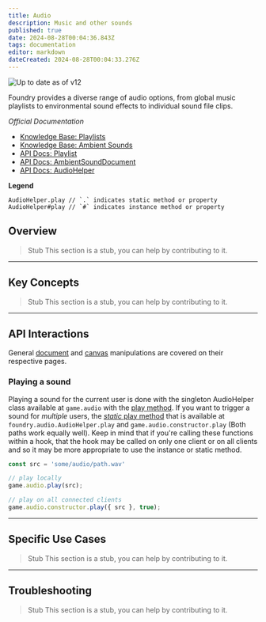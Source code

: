 ```yaml
---
title: Audio
description: Music and other sounds
published: true
date: 2024-08-28T00:04:36.843Z
tags: documentation
editor: markdown
dateCreated: 2024-08-28T00:04:33.276Z
---
```


![Up to date as of v12](https://img.shields.io/badge/FoundryVTT-v12-informational)

Foundry provides a diverse range of audio options, from global music playlists to environmental sound effects to individual sound file clips.

*Official Documentation*
- [Knowledge Base: Playlists](https://foundryvtt.com/article/playlists/)
- [Knowledge Base: Ambient Sounds](https://foundryvtt.com/article/ambient-sound/)
- [API Docs: Playlist](https://foundryvtt.com/api/classes/client.Playlist.html)
- [API Docs: AmbientSoundDocument](https://foundryvtt.com/api/classes/client.AmbientSoundDocument.html)
- [API Docs: AudioHelper](https://foundryvtt.com/api/classes/foundry.audio.AudioHelper.html)

**Legend**

```
AudioHelper.play // `.` indicates static method or property
AudioHelper#play // `#` indicates instance method or property
```

## Overview

> Stub
> This section is a stub, you can help by contributing to it.

---
## Key Concepts

> Stub
> This section is a stub, you can help by contributing to it.

---
## API Interactions

General [document](/en/development/api/document) and [canvas](/en/development/api/canvas) manipulations are covered on their respective pages.

### Playing a sound

Playing a sound for the current user is done with the singleton AudioHelper class available at `game.audio` with the [play method](https://foundryvtt.com/api/classes/foundry.audio.AudioHelper.html#play). If you want to trigger a sound for *multiple* users, the [*static* play method](https://foundryvtt.com/api/classes/foundry.audio.AudioHelper.html#play-2) that is available at  `foundry.audio.AudioHelper.play` and `game.audio.constructor.play` (Both paths work equally well). Keep in mind that if you're calling these functions within a hook, that the hook may be called on only one client or on all clients and so it may be more appropriate to use the instance or static method.

```js
const src = 'some/audio/path.wav'

// play locally
game.audio.play(src);

// play on all connected clients
game.audio.constructor.play({ src }, true);
```

---
## Specific Use Cases

> Stub
> This section is a stub, you can help by contributing to it.

---
## Troubleshooting
> Stub
> This section is a stub, you can help by contributing to it.